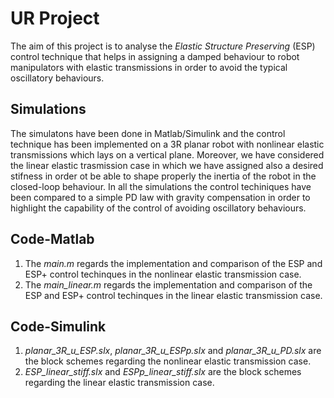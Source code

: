 # UR Project

The aim of this project is to analyse the _Elastic Structure Preserving_ (ESP) control technique that helps in assigning a damped behaviour to robot manipulators with elastic transmissions in order to avoid the typical oscillatory behaviours.

## Simulations

The simulatons have been done in Matlab/Simulink and the control technique has been implemented on a 3R planar robot with nonlinear elastic transmissions which lays on a vertical plane.
Moreover, we have considered the linear elastic trasmission case in which we have assigned also a desired stifness in order ot be able to shape properly the inertia of the robot in the closed-loop behaviour. 
In all the simulations the control techiniques have been compared to a simple PD law with gravity compensation in order to highlight the capability of the control of avoiding oscillatory behaviours. 

## Code-Matlab

1. The _main.m_ regards the implementation and comparison of the ESP and ESP+ control techinques in the nonlinear elastic transmission case.
2. The _main_linear.m_ regards the implementation and comparison of the ESP and ESP+ control techinques in the linear elastic transmission case.

## Code-Simulink

1. _planar_3R_u_ESP.slx_, _planar_3R_u_ESPp.slx_ and _planar_3R_u_PD.slx_ are the block schemes regarding the nonlinear elastic transmission case.
1. _ESP_linear_stiff.slx_ and _ESPp_linear_stiff.slx_ are the block schemes regarding the linear elastic transmission case.
